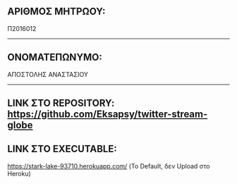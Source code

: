 ## ΑΡΙΘΜΟΣ ΜΗΤΡΩΟΥ:
Π2016012

--------------------
## ΟΝΟΜΑΤΕΠΩΝΥΜΟ: 
ΑΠΟΣΤΟΛΗΣ ΑΝΑΣΤΑΣΙΟΥ

--------------------
## LINK ΣΤΟ REPOSITORY: https://github.com/Eksapsy/twitter-stream-globe
## LINK ΣΤΟ EXECUTABLE: 
https://stark-lake-93710.herokuapp.com/ (Το Default, δεν Upload στο Heroku)
